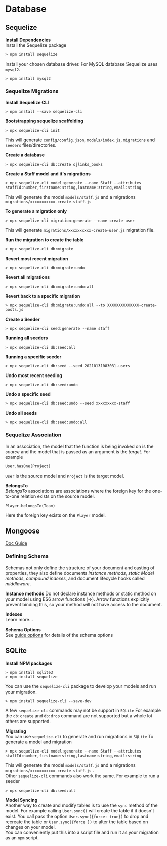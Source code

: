 # Database

## Sequelize
__Install Dependencies__   
Install the Sequelize package  
```
> npm install sequelize
```
Install your chosen database driver. For MySQL database Sequelize uses `mysql2`.  
```
> npm install mysql2
```

### Sequelize Migrations  
__Install Sequelize CLI__    
```
> npm install --save sequelize-cli
```

__Bootstrapping sequelize scaffolding__
```
> npx sequelize-cli init
```  
This will generate `config/config.json`, `models/index.js`, `migrations` and `seeders` files/directories.  

__Create a database__    
```
> npx sequelize-cli db:create ojlinks_books
```
__Create a Staff model and it's migrations__  
```
> npx sequelize-cli model:generate --name Staff --attributes staffId:number,firstname:string,lastname:string,email:string  
```
This will generate the model `models/staff.js` and a migrations `migrations/xxxxxxxxxxx-create-staff.js`  

__To generate a migration only__     
```
> npx sequelize-cli migration:generate --name create-user
```
This will generate `migrations/xxxxxxxxxx-create-user.js` migration file.  

__Run the migration to create the table__  
```
> npx sequelize-cli db:migrate  
```

__Revert most recent migration__      
```
> npx sequelize-cli db:migrate:undo
```  

__Revert all migrations__    
```
> npx sequelize-cli db:migrate:undo:all
```  

__Revert back to a specific migration__     
```
> npx sequelize-cli db:migrate:undo:all --to XXXXXXXXXXXXXX-create-posts.js
```  

__Create a Seeder__    
```
> npx sequelize-cli seed:generate --name staff
```  

__Running all seeders__   
```
> npx sequelize-cli db:seed:all
```
__Running a specific seeder__  
```
> npx sequelize-cli db:seed --seed 20210131083031-users
```
__Undo most recent seeding__    
```
> npx sequelize-cli db:seed:undo
```

__Undo a specific seed__  
```
> npx sequelize-cli db:seed:undo --seed xxxxxxxxx-staff
```  

__Undo all seeds__    
```
> npx sequelize-cli db:seed:undo:all
```  

### Sequelize Association  
In an association, the model that the function is being invoked on is the _source_ and the model that is passed as an argument is the _target_. For example  
```
User.hasOne(Project)
```
`User` is the source model and `Project` is the target model.  

__BelongsTo__  
_BelongsTo_ associations are associations where the foreign key for the one-to-one relation exists on the source model.  
```
Player.belongsTo(Team)
```  
Here the foreign key exists on the `Player` model.  


## Mongoose  
[Doc Guide](https://mongoosejs.com/docs/guide.htm)
### Defining Schema    
Schemas not only define the structure of your document and casting of properties, they also define documents _instance methods_, _static Model methods_, _compound indexes_, and document lifecycle hooks called _middleware_.    

__Instance methods__
Do not declare instance methods or static method on your model using ES6 arrow functions (=>). Arrow functions explicitly prevent binding this, so your method will not have access to the document.  

__Indexes__  
Learn more...

__Schema Options__  
See [guide options](https://mongoosejs.com/docs/guide.html#options) for details of the schema options

## SQLite
__Install NPM packages__  
```
> npm install sqlite3
> npm install sequelize
```
You can use the `sequelize-cli` package to develop your models and run your migration.
```
> npm install sequelize-cli --save-dev
```
A few `sequelize-cli` commands may not be support in `SQLite` For example the `db:create` and `db:drop` command are not supported but a whole lot others are supported.

__Migrating__  
You can use `sequelize-cli` to generate and run migrations in `SQLite`
To generate a model and migration
```
> npx sequelize-cli model:generate --name Staff --attributes staffId:number,firstname:string,lastname:string,email:string  
```
This will generate the model `models/staff.js` and a migrations `migrations/xxxxxxxxxxx-create-staff.js` .  
Other `sequelize-cli` commands also work the same. For example to run a seeder
```
> npx sequelize-cli db:seed:all  
```

__Model Syncing__  
Another way to create and modify tables is to use the `sync` method of the model.  For example calling `User.sync()` will create the table if it doesn't exist.
You call pass the option `User.sync({force: true})` to drop and recreate the table or `User.sync({force })` to alter the table based on changes on your model.   
You can conveniently put this into a script file and run it as your migration as an `npm` script.
